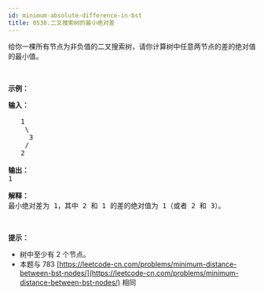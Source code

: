 ```yaml
---
id: minimum-absolute-difference-in-bst
title: 0530.二叉搜索树的最小绝对差
---
```

给你一棵所有节点为非负值的二叉搜索树，请你计算树中任意两节点的差的绝对值的最小值。

 

**示例：**


<pre><strong>输入：</strong><br/><br/>   1<br/>    \<br/>     3<br/>    /<br/>   2<br/><br/><strong>输出：</strong><br/>1<br/><br/><strong>解释：<br/></strong>最小绝对差为 1，其中 2 和 1 的差的绝对值为 1（或者 2 和 3）。<br/></pre>

 

**提示：**


- 树中至少有 2 个节点。
- 本题与 783 [https://leetcode-cn.com/problems/minimum-distance-between-bst-nodes/](https://leetcode-cn.com/problems/minimum-distance-between-bst-nodes/) 相同
